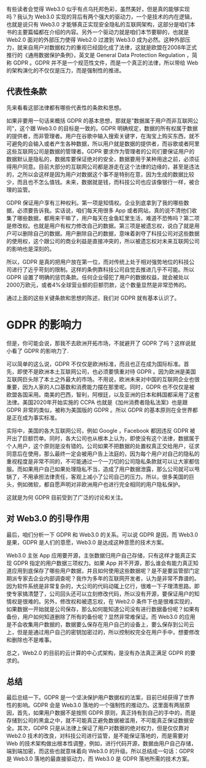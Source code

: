 有些读者会觉得 Web3.0 似乎有点乌托邦色彩，虽然美好，但是真的能够实现吗？我认为 Web3.0 实现的背后有两个强大的驱动力，一个是技术的内在逻辑，也就是说只有 Web3.0 才能够真正实现安全隐私的互联网架构，这部分是咱们本书的主要篇幅都在介绍的内容。另外一个驱动力就是咱们本节要聊的，也就是 Web2.0 面对的外部压力使得 Web2.0 过渡到 Web3.0 成为必然。这种外部压力，就来自用户对数据权力的重视已经固化成了法律，这就是欧盟在2008年正式推行的《通用数据保护条例》，英文是 General Data Protection Regulation ，简称 GDPR 。GDPR 并不是一个规范性文件，而是一个真正的法律，所以带给 Web 的架构演化的不仅仅是压力，而是强制性的推进。

## 代表性条款

先来看看这部法律都有哪些代表性的条款和思想。

如果非要用一句话来概括 GDPR 的基本思想，那就是”数据属于用户而非互联网公司“，这个跟 Web3.0 的目标是一致的。GDPR 明确规定，数据的所有权属于数据的提供者，而非管理者。用户在谷歌中输入搜索关键字，在淘宝上购买东西，就不可避免的会输入或者产生各种数据，所以用户就是数据的提供者，而谷歌或者阿里这些互联网公司是数据的管理者。GDPR 要求作为管理者的公司们要保证用户的数据默认是隐私的，数据库要保证绝对的安全，数据要用于某种用途之前，必须征得用户同意。目前大部分的互联网公司都是游走在这个法律的边缘的，甚至是违法的，之所以会这样是因为用户对数据这个事不是特别在意，因为生成的数据比较少，而且也不怎么值钱。未来，数据就是钱，而科技公司也应该像银行一样，被合理的监管。

GDPR 保证用户享有三种权利。第一项是知情权。企业到底拿到了我的哪些数据，必须要告诉我。实话说，咱们每天用很多 App 或者网站，真的说不清他们收集了哪些数据，都用来干嘛了，用户每天在金鱼缸里生活，难道不恐怖吗？第二项是修改权。也就是用户有权力修改自己的数据。第三项是被遗忘权，说白了就是用户可以删除自己的数据。用户删除自己的数据，意味着剥夺了科技公司对这些数据的使用权，这个跟公司的商业利益是直接冲突的，所以被遗忘权对未来互联网公司的影响也是深刻的。

所以，GDPR 是真的把用户放在第一位，而对传统上处于相对强势地位的科技公司进行了近乎苛刻的限制。这样的条例靠科技公司自觉去推进几乎不可能。所以 GDPR 设置了明确的惩罚条款。任何企业侵犯了用户的数据权益，就会被处以2000万欧元，或者4%全球营业额的巨额罚款，这个数量显然是非常恐怖的。

通过上面的这些关键条款和思想的陈述，我们对 GDPR 就有基本认识了。

# GDPR 的影响力

但是，你可能会说，那我不去欧洲开拓市场，不就避开了 GDPR 了吗？这样说就小看了 GDPR 的影响力了.

可以简单的这么说，GDPR 不仅仅是欧洲标准，而且也正在成为国际标准。首先，即使不是欧洲本土互联网公司，也必须要慎重对待 GDPR 。因为欧洲是美国互联网巨头除了本土之外最大的市场。不用说，欧洲未来对中国的互联网企业也很重要，因为人家的人口基数和消费能力摆在那里呢。同时，GDPR 也不仅仅是被欧盟各国采用。南美的巴西，智利，阿根廷，以及亚洲的日本和韩国都采用了这套法律。美国2020年开始实施的 CCPA 也就是《加州消费者隐私法案》也是跟 GDPR 非常的类似，被称为美国版的 GDPR 。所以 GDPR 的基本原则在全世界都是正在成为事实标准。

实际中，美国的各大互联网公司，例如 Google ，Facebook 都因违反 GDPR 被开出了巨额罚单。同时，各大公司也从根本上认为，即使没有这个法律，数据属于个人用户，这个原则是没有错的。公司如果不把数据的处置权真正交给用户，征求同意后在使用，那么最终一定会被用户告上法庭的，因为每个用户对自己的隐私的重视程度是非常不同的，不可能通过一个一刀切的公司隐私条款就可以让大家都信服。而如果用户自己如果处理隐私不当，造成了用户数据泄露，那么公司就可以甩锅了，不用承担法律责任，客观上减小了公司自己的压力。所以，很多美国的巨头，例如微软，都自愿声明对非欧洲用户也进行完全相同的用户隐私保护。

这就是为何 GDPR 目前受到了广泛的讨论和关注。

## 对 Web3.0 的引导作用

最后，咱们分析一下 GDPR 和 Web3.0 的关系。可以说 GDPR 是因，而 Web3.0 是果，GDPR 是人们的意愿，Web3.0 是达成这种意愿的技术方案。

Web3.0 主张 App 应用要开源，主张数据归用户自己存储，只有这样才能真正实现 GDPR 指定的用户数据三项权力。如果 App 并不开源，那么谁会有能力真正知道应用到底保存了哪些用户数据，并且如何使用这些数据呢？是不是要监管部门定期派专家去企业内部调查呢？我作为多年的互联网开发者，认为是非常不靠谱的。因为软件系统是非常复杂的，大公司的代码动辄上亿行，很难一下子理清思路。即使专家搞清楚了，公司回头还可以立刻修改代码，所以没有开源，要保证用户的知情权是很难的。另外，修改权和被遗忘权，在 Web2.0 条件下也是很难实现的，如果数据一开始就是公司保存，那么如何能知道公司没有进行数据备份呢？如果有备份，用户如何知道删除了所有的备份呢？显然非常难保证。而 Web3.0 的应用是不会收集用户数据的，数据要么保存在用户自己的设备上，要么保存到公司云上，但是是通过用户自己的密钥加密过的，所以控制权完全在用户手中，想要修改和删除也不是难事。

总之，Web2.0 的目前的云计算的中心式架构，是没有办法真正满足 GDPR 的要求的。

## 总结

最后总结一下。GDPR 是一个坚决保护用户数据权的法案，目前已经获得了世界性的影响。GDPR 会是 Web3.0 落地的一个强制性的推动力。这里面有两层原因，首先，如果用户数据不是按照 GDPR 原则，真正持有到自己的手中的，而是存储到公司的黑盒之中，就不可能真正避免数据被滥用，不可能真正保证数据安全。其次，GDPR 只是从法律上保证了用户对数据的绝对权力，但是仅仅靠对 Web2.0 技术的改良，对科技公司进行监管，是不能保证落地的，而是需要对 Web 的技术架构做出根本性调整，例如，进行代码开源，数据由用户自己存储，端到端加密，而这些也就意味着向 Web3.0 的升级。所以总结成一句话：GDPR 是 Web3.0 落地的最直接驱动力，而 Web3.0 是 GDPR 落地所需的技术方案。
